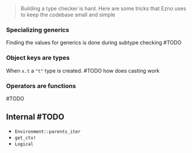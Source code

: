 > Building a type checker is hard. Here are some tricks that Ezno uses to keep the codebase small and simple

### Specializing generics
Finding the values for generics is done during subtype checking #TODO

### Object keys are types
When `x.t` a `"t"` type is created.
#TODO how does casting work

### Operators are functions
#TODO

## Internal #TODO
- `Environment::parents_iter`
- `get_ctx!`
- `Logical`
